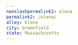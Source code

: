 ```yaml
---
﻿nonslashpermalink2: elena
permalink2: /elena/
alley: Elena
city: Greenfield
state: Massachusetts
---
```

